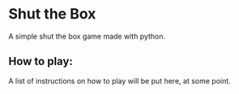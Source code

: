 # Shut the Box
A simple shut the box game made with python.

## How to play:
A list of instructions on how to play will be put here, at some point.
